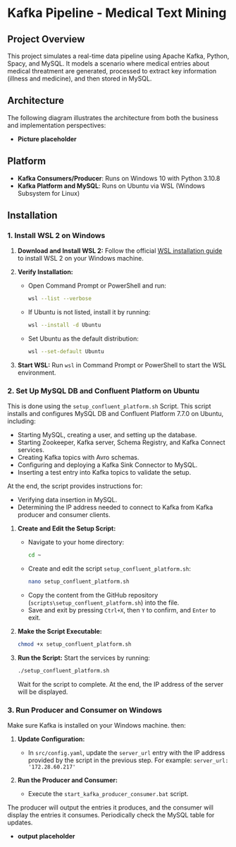 # Kafka Pipeline - Medical Text Mining

## Project Overview

This project simulates a real-time data pipeline using Apache Kafka, Python, Spacy, and MySQL. It models a scenario where medical entries about medical threatment are generated, processed to extract key information (illness and medicine), and then stored in MySQL.

## Architecture

The following diagram illustrates the architecture from both the business and implementation perspectives:

- **Picture placeholder**

## Platform

- **Kafka Consumers/Producer**: Runs on Windows 10 with Python 3.10.8
- **Kafka Platform and MySQL**: Runs on Ubuntu via WSL (Windows Subsystem for Linux)

## Installation

### 1. Install WSL 2 on Windows

1. **Download and Install WSL 2:**
   Follow the official [WSL installation guide](https://docs.microsoft.com/en-us/windows/wsl/install) to install WSL 2 on your Windows machine.

2. **Verify Installation:**
   - Open Command Prompt or PowerShell and run:
     ```bash
     wsl --list --verbose
     ```
   - If Ubuntu is not listed, install it by running:
     ```bash
     wsl --install -d Ubuntu
     ```
   - Set Ubuntu as the default distribution:
     ```bash
     wsl --set-default Ubuntu
     ```

3. **Start WSL:**
   Run `wsl` in Command Prompt or PowerShell to start the WSL environment.

### 2. Set Up MySQL DB and Confluent Platform on Ubuntu

This is done using the `setup_confluent_platform.sh` Script.
This script installs and configures MySQL DB and Confluent Platform 7.7.0 on Ubuntu, including:
- Starting MySQL, creating a user, and setting up the database.
- Starting Zookeeper, Kafka server, Schema Registry, and Kafka Connect services.
- Creating Kafka topics with Avro schemas.
- Configuring and deploying a Kafka Sink Connector to MySQL.
- Inserting a test entry into Kafka topics to validate the setup.

At the end, the script provides instructions for:
- Verifying data insertion in MySQL.
- Determining the IP address needed to connect to Kafka from Kafka producer and consumer clients.

1. **Create and Edit the Setup Script:**
   - Navigate to your home directory:
     ```bash
     cd ~
     ```
   - Create and edit the script `setup_confluent_platform.sh`:
     ```bash
     nano setup_confluent_platform.sh
     ```
   - Copy the content from the GitHub repository (`scripts\setup_confluent_platform.sh`) into the file.
   - Save and exit by pressing `Ctrl+X`, then `Y` to confirm, and `Enter` to exit.

2. **Make the Script Executable:**
   ```bash
   chmod +x setup_confluent_platform.sh
   ```

3. **Run the Script:**
   Start the services by running:
   ```bash
   ./setup_confluent_platform.sh
   ```
   Wait for the script to complete. At the end, the IP address of the server will be displayed.

### 3. Run Producer and Consumer on Windows
Make sure Kafka is installed on your Windows machine. then: 

1. **Update Configuration:**
   - In `src/config.yaml`, update the `server_url` entry with the IP address provided by the script in the previous step. For example:
    `server_url: '172.28.60.217'`

2. **Run the Producer and Consumer:**
   - Execute the `start_kafka_producer_consumer.bat` script.

The producer will output the entries it produces, and the consumer will display the entries it consumes. Periodically check the MySQL table for updates.

- **output placeholder**

